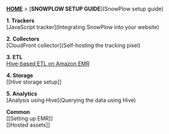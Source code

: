 [**HOME**](Home) > [**SNOWPLOW SETUP GUIDE**](SnowPlow setup guide)

**1. Trackers**  
[JavaScript tracker](Integrating SnowPlow into your website)  

**2. Collectors**  
[CloudFront collector](Self-hosting the tracking pixel)

**3. ETL**  
[Hive-based ETL on Amazon EMR](Deploying-EmrEtlRunner)

**4. Storage**  
[[Hive storage setup]]

**5. Analytics**  
[Analysis using Hive](Querying the data using Hive)  

**Common**  
[[Setting up EMR]]  
[[Hosted assets]]  